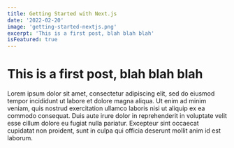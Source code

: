 ```yaml
---
title: Getting Started with Next.js
date: '2022-02-20'
image: 'getting-started-nextjs.png'
excerpt: 'This is a first post, blah blah blah'
isFeatured: true
---
```


# This is a first post, blah blah blah

Lorem ipsum dolor sit amet, consectetur adipiscing elit, sed do eiusmod tempor incididunt ut labore et dolore magna aliqua. Ut enim ad minim veniam, quis nostrud exercitation ullamco laboris nisi ut aliquip ex ea commodo consequat. Duis aute irure dolor in reprehenderit in voluptate velit esse cillum dolore eu fugiat nulla pariatur. Excepteur sint occaecat cupidatat non proident, sunt in culpa qui officia deserunt mollit anim id est laborum.
